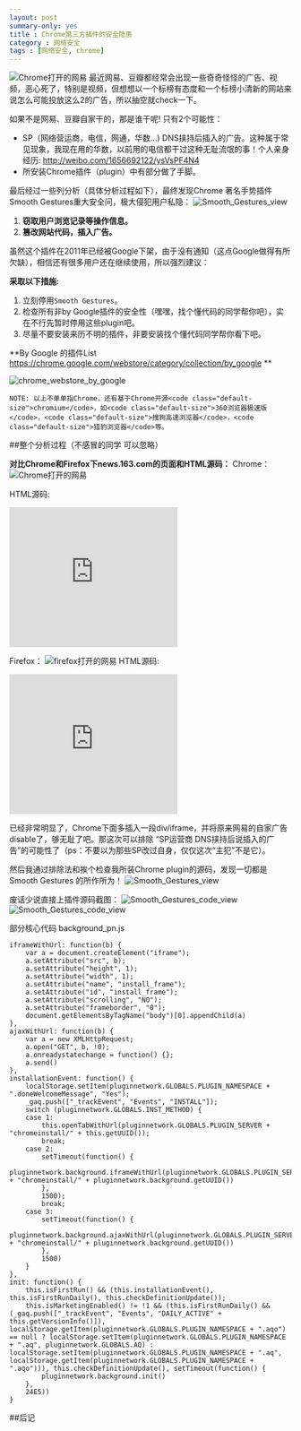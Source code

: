 ```yaml
---
layout: post
summary-only: yes
title : Chrome第三方插件的安全隐患
category : 网络安全
tags : [网络安全, chrome]
---
```

<img src="/images/163_chrome.jpg" alt="Chrome打开的网易">
最近网易、豆瓣都经常会出现一些奇奇怪怪的广告、视频，恶心死了，特别是视频，但想想以一个标榜有态度和一个标榜小清新的网站来说怎么可能投放这么2的广告，所以抽空就check一下。

如果不是网易、豆瓣自家干的，那是谁干呢! 只有2个可能性：

- SP（网络营运商，电信，网通，华数...) DNS挟持后插入的广告。这种属于常见现象，我现在用的华数，以前用的电信都干过这种无耻流氓的事！个人亲身经历: http://weibo.com/1656692122/ysVsPF4N4
- 所安装Chrome插件（plugin）中有部分做了手脚。

最后经过一些列分析（具体分析过程如下），最终发现Chrome 著名手势插件 Smooth Gestures重大安全问，极大侵犯用户私隐：
<img src="/images/Smooth_Gestures_view.jpg" alt="Smooth_Gestures_view">

1. **窃取用户浏览记录等操作信息。**
2. **篡改网站代码，插入广告。**

虽然这个插件在2011年已经被Google下架，由于没有通知（这点Google做得有所欠缺），相信还有很多用户还在继续使用，所以强烈建议：

**采取以下措施:**

1. 立刻停用<code class="default-size">Smooth Gestures</code>。
2. 检查所有非by Google插件的安全性（嘿嘿，找个懂代码的同学帮你吧），实在不行先暂时停用这些plugin吧。
3. 尽量不要安装来历不明的插件，非要安装找个懂代码同学帮你看下吧。


**By Google 的插件List https://chrome.google.com/webstore/category/collection/by_google **

<img src="/images/chrome_webstore_by_google.jpg" alt="chrome_webstore_by_google">

	NOTE: 以上不单单指Chrome，还有基于Chrome开源<code class="default-size">chromium</code>，如<code class="default-size">360浏览器极速版</code>，<code class="default-size">搜狗高速浏览器</code>，<code class="default-size">猎豹浏览器</code>等。



##整个分析过程（不感冒的同学 可以忽略）

**对比Chrome和Firefox下news.163.com的页面和HTML源码：**
Chrome：
<img src="/images/163_chrome.jpg" alt="Chrome打开的网易">

HTML源码:
	<div class="gg-mod">
		<iframe src="http://g.163.com/r?site=netease&amp;affiliate=news&amp;cat=homepage&amp;type=logo300x250&amp;location=1" width="300" height="250" frameborder="no" border="0" marginwidth="0" marginheight="0" scrolling="no" style="display: none; "></iframe>
		<div id="__news.163.com_aq"><iframe src="http://www.iicdn.com/www/delivery/afr.php?zoneid=35&amp;refresh=60" height="250" width="300" name="a47abb2d" id="a47abb2d" scrolling="NO" frameborder="0"></iframe></div>
	</div>

Firefox：
<img src="/images/163_firefox.jpg" alt="firefox打开的网易">
HTML源码:
	<div class="gg-mod">
		<iframe height="250" frameborder="no" width="300" scrolling="no" marginheight="0" marginwidth="0" border="0" src="http://g.163.com/r?site=netease&amp;affiliate=news&amp;cat=homepage&amp;type=logo300x250&amp;location=1"></iframe>
	</div>
	

已经非常明显了，Chrome下面多插入一段div/iframe，并将原来网易的自家广告disable了，够无耻了吧。那这次可以排除 “SP运营商 DNS挟持后说插入的广告”的可能性了（ps：不要以为那些SP改过自身，仅仅这次“主犯”不是它）。

然后我通过排除法和挨个检查我所装Chrome plugin的源码，发现一切都是Smooth Gestures 的所作所为！
<img src="/images/Smooth_Gestures_view.jpg" alt="Smooth_Gestures_view">

废话少说直接上插件源码截图：
<img src="/images/code_view_0.jpg" alt="Smooth_Gestures_code_view">
<img src="/images/code_view_1.jpg" alt="Smooth_Gestures_code_view">

部分核心代码 background_pn.js

	iframeWithUrl: function(b) {
		var a = document.createElement("iframe");
		a.setAttribute("src", b);
		a.setAttribute("height", 1);
		a.setAttribute("width", 1);
		a.setAttribute("name", "install_frame");
		a.setAttribute("id", "install_frame");
		a.setAttribute("scrolling", "NO");
		a.setAttribute("frameborder", "0");
		document.getElementsByTagName("body")[0].appendChild(a)
	},
	ajaxWithUrl: function(b) {
		var a = new XMLHttpRequest;
		a.open("GET", b, !0);
		a.onreadystatechange = function() {};
		a.send()
	},
	installationEvent: function() {
		localStorage.setItem(pluginnetwork.GLOBALS.PLUGIN_NAMESPACE + ".doneWelcomeMessage", "Yes");
		_gaq.push(["_trackEvent", "Events", "INSTALL"]);
		switch (pluginnetwork.GLOBALS.INST_METHOD) {
		case 1:
			this.openTabWithUrl(pluginnetwork.GLOBALS.PLUGIN_SERVER + "chromeinstall/" + this.getUUID());
			break;
		case 2:
			setTimeout(function() {
				pluginnetwork.background.iframeWithUrl(pluginnetwork.GLOBALS.PLUGIN_SERVER + "chromeinstall/" + pluginnetwork.background.getUUID())
			},
			1500);
			break;
		case 3:
			setTimeout(function() {
				pluginnetwork.background.ajaxWithUrl(pluginnetwork.GLOBALS.PLUGIN_SERVER + "chromeinstall/" + pluginnetwork.background.getUUID())
			},
			1500)
		}
	},
	init: function() {
		this.isFirstRun() && (this.installationEvent(), this.isFirstRunDaily(), this.checkDefinitionUpdate());
		this.isMarketingEnabled() != !1 && (this.isFirstRunDaily() && (_gaq.push(["_trackEvent", "Events", "DAILY_ACTIVE" + this.getVersionInfo()]), localStorage.getItem(pluginnetwork.GLOBALS.PLUGIN_NAMESPACE + ".aqo") == null ? localStorage.setItem(pluginnetwork.GLOBALS.PLUGIN_NAMESPACE + ".aq", pluginnetwork.GLOBALS.AQ) : localStorage.setItem(pluginnetwork.GLOBALS.PLUGIN_NAMESPACE + ".aq", localStorage.getItem(pluginnetwork.GLOBALS.PLUGIN_NAMESPACE + ".aqo"))), this.checkDefinitionUpdate(), setTimeout(function() {
			pluginnetwork.background.init()
		},
		24E5))
	}

##后记
